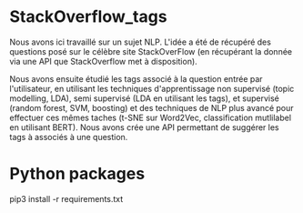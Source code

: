 # StackOverflow_tags
Nous avons ici travaillé sur un sujet NLP.
L'idée a été de récupéré des questions posé sur le célèbre site StackOverFlow (en récupérant la donnée via une API que StackOverflow met à disposition).

Nous avons ensuite étudié les tags associé à la question entrée par l'utilisateur, en utilisant les techniques d'apprentissage non supervisé (topic modelling, LDA), semi supervisé (LDA en utilisant les tags), et supervisé (random forest, SVM, boosting) et des techniques de NLP plus avancé pour effectuer ces mêmes taches (t-SNE sur Word2Vec, classification mutlilabel en utilisant BERT).
Nous avons crée une API permettant de suggérer les tags à associés à une question.  
# Python packages
pip3 install -r requirements.txt
